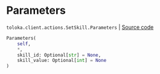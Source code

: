 # Parameters
`toloka.client.actions.SetSkill.Parameters` | [Source code](https://github.com/Toloka/toloka-kit/blob/v1.1.2/src/client/actions.py#L178)

```python
Parameters(
    self,
    *,
    skill_id: Optional[str] = None,
    skill_value: Optional[int] = None
)
```

